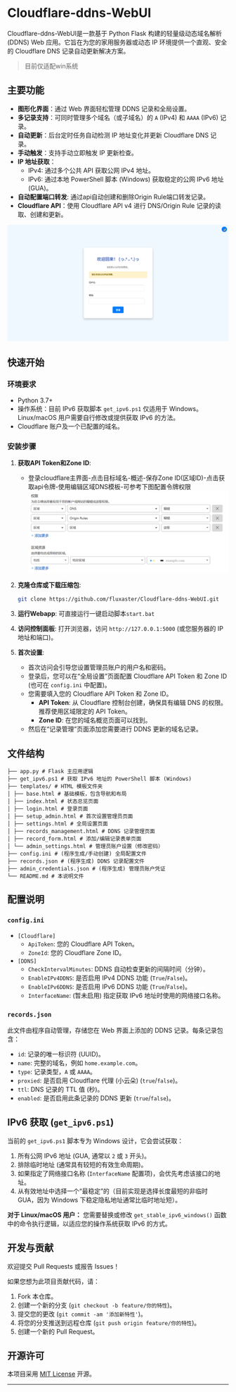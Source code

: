 # Cloudflare-ddns-WebUI
Cloudflare-ddns-WebUI是一款基于 Python Flask 构建的轻量级动态域名解析 (DDNS) Web 应用。它旨在为您的家用服务器或动态 IP 环境提供一个直观、安全的 Cloudflare DNS 记录自动更新解决方案。

>目前仅适配win系统

## 主要功能

*   **图形化界面**：通过 Web 界面轻松管理 DDNS 记录和全局设置。
*   **多记录支持**：可同时管理多个域名（或子域名）的 `A` (IPv4) 和 `AAAA` (IPv6) 记录。
*   **自动更新**：后台定时任务自动检测 IP 地址变化并更新 Cloudflare DNS 记录。
*   **手动触发**：支持手动立即触发 IP 更新检查。
*   **IP 地址获取**：
    *   IPv4: 通过多个公共 API 获取公网 IPv4 地址。
    *   IPv6: 通过本地 PowerShell 脚本 (Windows) 获取稳定的公网 IPv6 地址 (GUA)。
*   **自动配置端口转发**: 通过api自动创建和删除Origin Rule端口转发记录。
*   **Cloudflare API**：使用 Cloudflare API v4 进行 DNS/Origin Rule 记录的读取、创建和更新。

![界面截图](https://github.com/fluxaster/Cloudflare-ddns-WebUI/blob/main/a.png)

## 快速开始

### 环境要求

*   Python 3.7+
*   操作系统：目前 IPv6 获取脚本 `get_ipv6.ps1` 仅适用于 Windows。Linux/macOS 用户需要自行修改或提供获取 IPv6 的方法。
*   Cloudflare 账户及一个已配置的域名。

### 安装步骤

1.  **获取API Token和Zone ID**:
    *   登录cloudflare主界面-点击目标域名-概述-保存Zone ID(区域ID)-点击获取api令牌-使用编辑区域DNS模板-可参考下图配置令牌权限
        ![令牌权限参考](https://github.com/fluxaster/Cloudflare-ddns-WebUI/blob/main/b.png)

3.  **克隆仓库或下载压缩包**:
    ```bash
    git clone https://github.com/fluxaster/Cloudflare-ddns-WebUI.git
    ```

4.  **运行Webapp**:
    可直接运行一键启动脚本`start.bat`

5.  **访问控制面板**:
    打开浏览器，访问 `http://127.0.0.1:5000` (或您服务器的 IP 地址和端口)。

6.  **首次设置**:
    *   首次访问会引导您设置管理员账户的用户名和密码。
    *   登录后，您可以在“全局设置”页面配置 Cloudflare API Token 和 Zone ID (也可在 `config.ini` 中配置)。
       *   您需要填入您的 Cloudflare API Token 和 Zone ID。
           *   **API Token**: 从 Cloudflare 控制台创建，确保具有编辑 DNS 的权限。推荐使用区域限定的 API Token。
           *   **Zone ID**: 在您的域名概览页面可以找到。
    *   然后在“记录管理”页面添加您需要进行 DDNS 更新的域名记录。

## 文件结构
```
├── app.py # Flask 主应用逻辑
├── get_ipv6.ps1 # 获取 IPv6 地址的 PowerShell 脚本 (Windows)
├── templates/ # HTML 模板文件夹
│ ├── base.html # 基础模板，包含导航和布局
│ ├── index.html # 状态总览页面
│ ├── login.html # 登录页面
│ ├── setup_admin.html # 首次设置管理员页面
│ ├── settings.html # 全局设置页面
│ ├── records_management.html # DDNS 记录管理页面
│ ├── record_form.html # 添加/编辑记录表单页面
│ └── admin_settings.html # 管理员账户设置（修改密码）
├── config.ini # (程序生成/手动创建) 全局配置文件
├── records.json # (程序生成) DDNS 记录配置文件
├── admin_credentials.json # (程序生成) 管理员账户凭证
└── README.md # 本说明文件
```

## 配置说明

### `config.ini`

*   `[Cloudflare]`
    *   `ApiToken`: 您的 Cloudflare API Token。
    *   `ZoneId`: 您的 Cloudflare Zone ID。
*   `[DDNS]`
    *   `CheckIntervalMinutes`: DDNS 自动检查更新的间隔时间（分钟）。
    *   `EnableIPv4DDNS`: 是否启用 IPv4 DDNS 功能 (`True`/`False`)。
    *   `EnableIPv6DDNS`: 是否启用 IPv6 DDNS 功能 (`True`/`False`)。
    *   `InterfaceName`: (暂未启用) 指定获取 IPv6 地址时使用的网络接口名称。
### `records.json`

此文件由程序自动管理，存储您在 Web 界面上添加的 DDNS 记录。每条记录包含：

*   `id`: 记录的唯一标识符 (UUID)。
*   `name`: 完整的域名，例如 `home.example.com`。
*   `type`: 记录类型，`A` 或 `AAAA`。
*   `proxied`: 是否启用 Cloudflare 代理 (小云朵) (`true`/`false`)。
*   `ttl`: DNS 记录的 TTL 值 (秒)。
*   `enabled`: 是否启用此条记录的 DDNS 更新 (`true`/`false`)。

## IPv6 获取 (`get_ipv6.ps1`)

当前的 `get_ipv6.ps1` 脚本专为 Windows 设计，它会尝试获取：

1.  所有公网 IPv6 地址 (GUA, 通常以 `2` 或 `3` 开头)。
2.  排除临时地址 (通常具有较短的有效生命周期)。
3.  如果指定了网络接口名称 (`InterfaceName` 配置项)，会优先考虑该接口的地址。
4.  从有效地址中选择一个“最稳定”的（目前实现是选择长度最短的非临时 GUA，因为 Windows 下稳定隐私地址通常比临时地址短）。

**对于 Linux/macOS 用户：**
您需要替换或修改 `get_stable_ipv6_windows()` 函数中的命令执行逻辑，以适应您的操作系统获取 IPv6 的方式。

## 开发与贡献

欢迎提交 Pull Requests 或报告 Issues！

如果您想为此项目贡献代码，请：

1.  Fork 本仓库。
2.  创建一个新的分支 (`git checkout -b feature/你的特性`)。
3.  提交您的更改 (`git commit -am '添加新特性'`)。
4.  将您的分支推送到远程仓库 (`git push origin feature/你的特性`)。
5.  创建一个新的 Pull Request。

## 开源许可

本项目采用 [MIT License](LICENSE) 开源。

---
